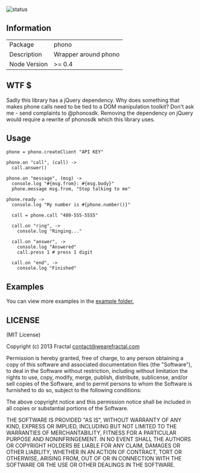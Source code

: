 ![status](https://secure.travis-ci.org/wearefractal/phono.png?branch=master)

## Information

<table>
<tr> 
<td>Package</td><td>phono</td>
</tr>
<tr>
<td>Description</td>
<td>Wrapper around phono</td>
</tr>
<tr>
<td>Node Version</td>
<td>>= 0.4</td>
</tr>
</table>

## WTF $

Sadly this library has a jQuery dependency. Why does something that makes phone calls need to be tied to a DOM manipulation toolkit? Don't ask me - send complaints to @phonosdk. Removing the dependency on jQuery would require a rewrite of phonosdk which this library uses.

## Usage

```coffee-script
phone = phono.createClient "API KEY"

phone.on "call", (call) ->
  call.answer()

phone.on "message", (msg) ->
  console.log "#{msg.from}: #{msg.body}"
  phone.message msg.from, "Stop talking to me"

phone.ready ->
  console.log "My number is #{phone.number()}"

  call = phone.call "480-555-5555"

  call.on "ring", ->
    console.log "Ringing..."

  call.on "answer", ->
    console.log "Answered"
    call.press 1 # press 1 digit

  call.on "end", ->
    console.log "Finished"
```

## Examples

You can view more examples in the [example folder.](https://github.com/wearefractal/phono/tree/master/examples)

## LICENSE

(MIT License)

Copyright (c) 2013 Fractal <contact@wearefractal.com>

Permission is hereby granted, free of charge, to any person obtaining
a copy of this software and associated documentation files (the
"Software"), to deal in the Software without restriction, including
without limitation the rights to use, copy, modify, merge, publish,
distribute, sublicense, and/or sell copies of the Software, and to
permit persons to whom the Software is furnished to do so, subject to
the following conditions:

The above copyright notice and this permission notice shall be
included in all copies or substantial portions of the Software.

THE SOFTWARE IS PROVIDED "AS IS", WITHOUT WARRANTY OF ANY KIND,
EXPRESS OR IMPLIED, INCLUDING BUT NOT LIMITED TO THE WARRANTIES OF
MERCHANTABILITY, FITNESS FOR A PARTICULAR PURPOSE AND
NONINFRINGEMENT. IN NO EVENT SHALL THE AUTHORS OR COPYRIGHT HOLDERS BE
LIABLE FOR ANY CLAIM, DAMAGES OR OTHER LIABILITY, WHETHER IN AN ACTION
OF CONTRACT, TORT OR OTHERWISE, ARISING FROM, OUT OF OR IN CONNECTION
WITH THE SOFTWARE OR THE USE OR OTHER DEALINGS IN THE SOFTWARE.
